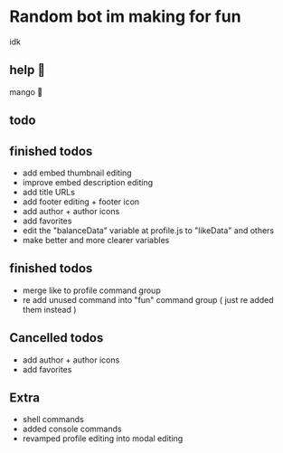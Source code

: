 # Random bot im making for fun
idk

## help :pleading_face:
mango 🥭

## todo


## finished todos
- add embed thumbnail editing
- improve embed description editing
- add title URLs
- add footer editing + footer icon
- add author + author icons
- add favorites
- edit the "balanceData" variable at profile.js to "likeData" and others
- make better and more clearer variables

## finished todos
- merge like to profile command group
- re add unused command into "fun" command group ( just re added them instead )

## Cancelled todos
- add author + author icons
- add favorites

## Extra
- shell commands
- added console commands
- revamped profile editing into modal editing
            
